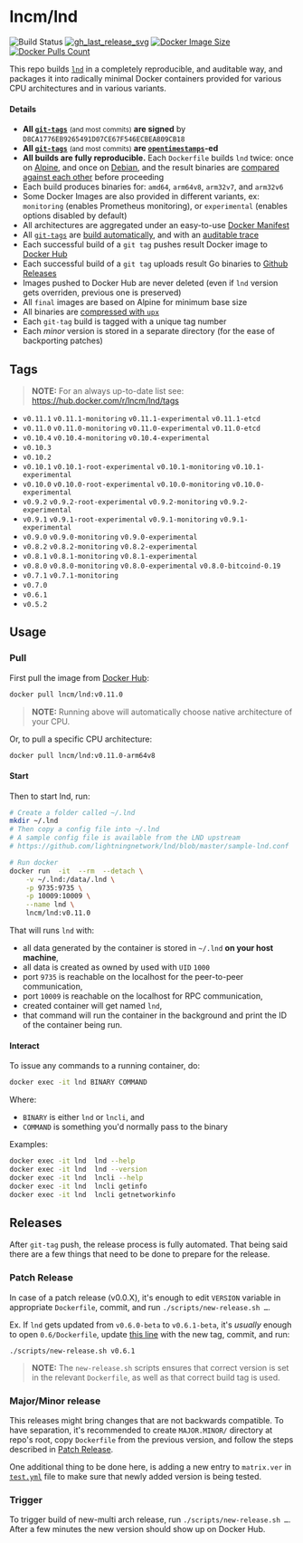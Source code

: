 lncm/lnd
========

![Build Status]
[![gh_last_release_svg]][gh_last_release_url]
[![Docker Image Size]][lnd-docker-hub]
[![Docker Pulls Count]][lnd-docker-hub]

[Build Status]: https://github.com/lncm/docker-lnd/workflows/Build%20%26%20deploy%20on%20git%20tag%20push/badge.svg

[gh_last_release_svg]: https://img.shields.io/github/v/release/lncm/docker-lnd?sort=semver
[gh_last_release_url]: https://github.com/lncm/docker-lnd/releases/latest

[Docker Image Size]: https://img.shields.io/microbadger/image-size/lncm/lnd.svg
[Docker Pulls Count]: https://img.shields.io/docker/pulls/lncm/lnd.svg?style=flat
[lnd-docker-hub]: https://hub.docker.com/r/lncm/lnd


This repo builds [`lnd`] in a completely reproducible, and auditable way, and packages it into radically minimal Docker containers provided for various CPU architectures and in various variants.

[`lnd`]: https://github.com/lightningnetwork/lnd

#### Details

* **All [`git-tags`]** <small>(and most commits)</small> **are signed** by `D8CA1776EB9265491D07CE67F546ECBEA809CB18` 
* **All [`git-tags`]** <small>(and most commits)</small> **are [`opentimestamps`]-ed**
* **All builds are fully reproducible.**  Each `Dockerfile` builds `lnd` twice: once on [Alpine], and once on [Debian], and the result binaries are [compared against each other] before proceeding
* Each build produces binaries for: `amd64`, `arm64v8`, `arm32v7`, and `arm32v6`
* Some Docker Images are also provided in different variants, ex: `monitoring` (enables Prometheus monitoring), or `experimental` (enables options disabled by default)  
* All architectures are aggregated under an easy-to-use [Docker Manifest]
* All [`git-tags`] are [build automatically], and with an [auditable trace]
* Each successful build of a `git tag` pushes result Docker image to [Docker Hub]
* Each successful build of a `git tag` uploads result Go binaries to [Github Releases]
* Images pushed to Docker Hub are never deleted (even if `lnd` version gets overriden, previous one is preserved)
* All `final` images are based on Alpine for minimum base size
* All binaries are [compressed with `upx`]
* Each `git-tag` build is tagged with a unique tag number
* Each _minor_ version is stored in a separate directory (for the ease of backporting patches)


[`git-tags`]: https://github.com/lncm/docker-lnd/tags
[`opentimestamps`]: https://github.com/opentimestamps/opentimestamps-client/blob/master/doc/git-integration.md#usage
[Alpine]: https://github.com/lncm/docker-lnd/blob/3a26bc667c441e94958b876170f87d538cb5a07a/0.8/Dockerfile#L58-L78
[Debian]: https://github.com/lncm/docker-lnd/blob/3a26bc667c441e94958b876170f87d538cb5a07a/0.8/Dockerfile#L84-L101
[compared against each other]: https://github.com/lncm/docker-lnd/blob/3a26bc667c441e94958b876170f87d538cb5a07a/0.8/Dockerfile#L125-L127
[Docker Manifest]: https://github.com/lncm/docker-lnd/blob/3a26bc667c441e94958b876170f87d538cb5a07a/.github/workflows/on-tag.yml#L262-L283
[build automatically]: https://github.com/lncm/docker-lnd/blob/3a26bc667c441e94958b876170f87d538cb5a07a/.github/workflows/on-tag.yml
[auditable trace]: https://github.com/lncm/docker-lnd/commit/bc3bae42a51eb565caa7c910ae8a5c832f087669/checks?check_suite_id=354878751
[Docker Hub]: https://github.com/lncm/docker-lnd/blob/3a26bc667c441e94958b876170f87d538cb5a07a/.github/workflows/on-tag.yml#L259-L260
[Github Releases]: https://github.com/lncm/docker-lnd/blob/3a26bc667c441e94958b876170f87d538cb5a07a/.github/workflows/on-tag.yml#L297-L305
[compressed with `upx`]: https://github.com/lncm/docker-lnd/blob/3a26bc667c441e94958b876170f87d538cb5a07a/0.8/Dockerfile#L134-L135

## Tags

> **NOTE:** For an always up-to-date list see: https://hub.docker.com/r/lncm/lnd/tags

* `v0.11.1` `v0.11.1-monitoring` `v0.11.1-experimental` `v0.11.1-etcd`
* `v0.11.0` `v0.11.0-monitoring` `v0.11.0-experimental` `v0.11.0-etcd`
* `v0.10.4` `v0.10.4-monitoring` `v0.10.4-experimental`
* `v0.10.3`
* `v0.10.2`
* `v0.10.1` `v0.10.1-root-experimental` `v0.10.1-monitoring` `v0.10.1-experimental`
* `v0.10.0` `v0.10.0-root-experimental` `v0.10.0-monitoring` `v0.10.0-experimental`
* `v0.9.2` `v0.9.2-root-experimental` `v0.9.2-monitoring` `v0.9.2-experimental`
* `v0.9.1` `v0.9.1-root-experimental` `v0.9.1-monitoring` `v0.9.1-experimental`
* `v0.9.0` `v0.9.0-monitoring` `v0.9.0-experimental`
* `v0.8.2` `v0.8.2-monitoring` `v0.8.2-experimental`
* `v0.8.1` `v0.8.1-monitoring` `v0.8.1-experimental`
* `v0.8.0` `v0.8.0-monitoring` `v0.8.0-experimental` `v0.8.0-bitcoind-0.19`
* `v0.7.1` `v0.7.1-monitoring`
* `v0.7.0`
* `v0.6.1`
* `v0.5.2`

## Usage

### Pull

First pull the image from [Docker Hub]:

```bash
docker pull lncm/lnd:v0.11.0
```

> **NOTE:** Running above will automatically choose native architecture of your CPU.

[Docker Hub]: https://hub.docker.com/r/lncm/lnd

Or, to pull a specific CPU architecture:

```bash
docker pull lncm/lnd:v0.11.0-arm64v8
```

#### Start

Then to start lnd, run:

```bash
# Create a folder called ~/.lnd
mkdir ~/.lnd
# Then copy a config file into ~/.lnd
# A sample config file is available from the LND upstream
# https://github.com/lightningnetwork/lnd/blob/master/sample-lnd.conf

# Run docker
docker run  -it  --rm  --detach \
    -v ~/.lnd:/data/.lnd \
    -p 9735:9735 \
    -p 10009:10009 \
    --name lnd \
    lncm/lnd:v0.11.0
```

That will runs `lnd` with:

* all data generated by the container is stored in `~/.lnd` **on your host machine**,
* all data is created as owned by used with `UID` `1000`
* port `9735` is reachable on the localhost for the peer-to-peer communication,
* port `10009` is reachable on the localhost for RPC communication,
* created container will get named `lnd`,
* that command will run the container in the background and print the ID of the container being run.


#### Interact

To issue any commands to a running container, do:

```bash
docker exec -it lnd BINARY COMMAND
```

Where:
* `BINARY` is either `lnd` or `lncli`, and
* `COMMAND` is something you'd normally pass to the binary   

Examples:

```bash
docker exec -it lnd  lnd --help
docker exec -it lnd  lnd --version
docker exec -it lnd  lncli --help
docker exec -it lnd  lncli getinfo
docker exec -it lnd  lncli getnetworkinfo
```


## Releases

After `git-tag` push, the release process is fully automated.  That being said there are a few things that need to be done to prepare for the release.

### Patch Release 

In case of a patch release (v0.0.X), it's enough to edit `VERSION` variable in appropriate `Dockerfile`, commit, and run `./scripts/new-release.sh …`.

Ex. If `lnd` gets updated from `v0.6.0-beta` to `v0.6.1-beta`, it's _usually_ enough to open `0.6/Dockerfile`, update [this line] with the new tag, commit, and run:

```shell script
./scripts/new-release.sh v0.6.1
```

> **NOTE:** The `new-release.sh` scripts ensures that correct version is set in the relevant `Dockerfile`, as well as that correct build tag is used.

[this line]: https://github.com/lncm/docker-lnd/blob/master/0.6/Dockerfile#L4


### Major/Minor release

This releases might bring changes that are not backwards compatible.  To have separation, it's recommended to create `MAJOR.MINOR/` directory at repo's root, copy `Dockerfile` from the previous version, and follow the steps described in [Patch Release].

One additional thing to be done here, is adding a new entry to `matrix.ver` in [`test.yml`] file to make sure that newly added version is being tested.

[`test.yml`]: https://github.com/lncm/docker-lnd/blob/c0f8ee34cab1f39c92e3ef31a7c70ce63b8e2ba9/.github/workflows/test.yml#L21-L26

[Patch Release]: #Patch-Release 

### Trigger

To trigger build of new-multi arch release, run `./scripts/new-release.sh …`.  After a few minutes the new version should show up on Docker Hub. 
